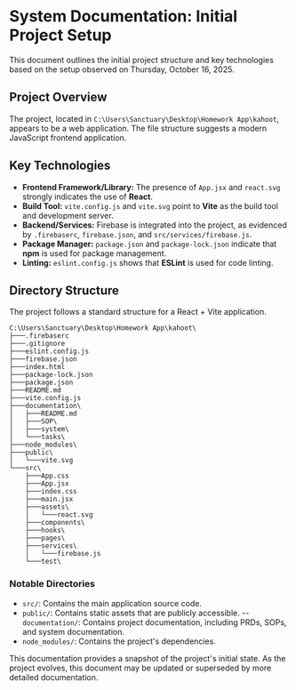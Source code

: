 # System Documentation: Initial Project Setup

This document outlines the initial project structure and key technologies based on the setup observed on Thursday, October 16, 2025.

## Project Overview

The project, located in `C:\Users\Sanctuary\Desktop\Homework App\kahoot`, appears to be a web application. The file structure suggests a modern JavaScript frontend application.

## Key Technologies

-   **Frontend Framework/Library:** The presence of `App.jsx` and `react.svg` strongly indicates the use of **React**.
-   **Build Tool:** `vite.config.js` and `vite.svg` point to **Vite** as the build tool and development server.
-   **Backend/Services:** Firebase is integrated into the project, as evidenced by `.firebaserc`, `firebase.json`, and `src/services/firebase.js`.
-   **Package Manager:** `package.json` and `package-lock.json` indicate that **npm** is used for package management.
-   **Linting:** `eslint.config.js` shows that **ESLint** is used for code linting.

## Directory Structure

The project follows a standard structure for a React + Vite application.

```
C:\Users\Sanctuary\Desktop\Homework App\kahoot\
├───.firebaserc
├───.gitignore
├───eslint.config.js
├───firebase.json
├───index.html
├───package-lock.json
├───package.json
├───README.md
├───vite.config.js
├───documentation\
│   ├───README.md
│   ├───SOP\
│   ├───system\
│   └───tasks\
├───node_modules\
├───public\
│   └───vite.svg
└───src\
    ├───App.css
    ├───App.jsx
    ├───index.css
    ├───main.jsx
    ├───assets\
    │   └───react.svg
    ├───components\
    ├───hooks\
    ├───pages\
    ├───services\
    │   └───firebase.js
    └───test\
```

### Notable Directories

-   `src/`: Contains the main application source code.
-   `public/`: Contains static assets that are publicly accessible.
--   `documentation/`: Contains project documentation, including PRDs, SOPs, and system documentation.
-   `node_modules/`: Contains the project's dependencies.

This documentation provides a snapshot of the project's initial state. As the project evolves, this document may be updated or superseded by more detailed documentation.
